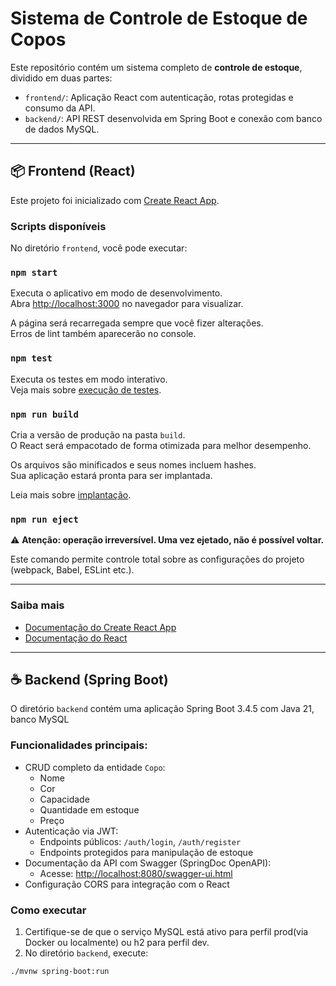 # Sistema de Controle de Estoque de Copos

Este repositório contém um sistema completo de **controle de estoque**, dividido em duas partes:

- `frontend/`: Aplicação React com autenticação, rotas protegidas e consumo da API.
- `backend/`: API REST desenvolvida em Spring Boot e conexão com banco de dados MySQL.

---

## 📦 Frontend (React)

Este projeto foi inicializado com [Create React App](https://github.com/facebook/create-react-app).

### Scripts disponíveis

No diretório `frontend`, você pode executar:

### `npm start`

Executa o aplicativo em modo de desenvolvimento.\
Abra [http://localhost:3000](http://localhost:3000) no navegador para visualizar.

A página será recarregada sempre que você fizer alterações.\
Erros de lint também aparecerão no console.

### `npm test`

Executa os testes em modo interativo.\
Veja mais sobre [execução de testes](https://facebook.github.io/create-react-app/docs/running-tests).

### `npm run build`

Cria a versão de produção na pasta `build`.\
O React será empacotado de forma otimizada para melhor desempenho.

Os arquivos são minificados e seus nomes incluem hashes.\
Sua aplicação estará pronta para ser implantada.

Leia mais sobre [implantação](https://facebook.github.io/create-react-app/docs/deployment).

### `npm run eject`

⚠️ **Atenção: operação irreversível. Uma vez ejetado, não é possível voltar.**

Este comando permite controle total sobre as configurações do projeto (webpack, Babel, ESLint etc.).

---

### Saiba mais

- [Documentação do Create React App](https://facebook.github.io/create-react-app/docs/getting-started)
- [Documentação do React](https://reactjs.org/)

---

## ☕ Backend (Spring Boot)

O diretório `backend` contém uma aplicação Spring Boot 3.4.5 com Java 21, banco MySQL

### Funcionalidades principais:

- CRUD completo da entidade `Copo`:
  - Nome
  - Cor
  - Capacidade
  - Quantidade em estoque
  - Preço
- Autenticação via JWT:
  - Endpoints públicos: `/auth/login`, `/auth/register`
  - Endpoints protegidos para manipulação de estoque
- Documentação da API com Swagger (SpringDoc OpenAPI):
  - Acesse: [http://localhost:8080/swagger-ui.html](http://localhost:8080/swagger-ui.html)
- Configuração CORS para integração com o React

### Como executar

1. Certifique-se de que o serviço MySQL está ativo  para perfil prod(via Docker ou localmente) ou h2 para perfil dev.
2. No diretório `backend`, execute:

```bash
./mvnw spring-boot:run

